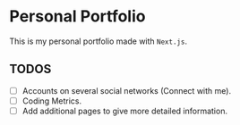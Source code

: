 # Personal Portfolio

This is my personal portfolio made with `Next.js`.

## TODOS

- [ ] Accounts on several social networks (Connect with me).
- [ ] Coding Metrics.
- [ ] Add additional pages to give more detailed information.
